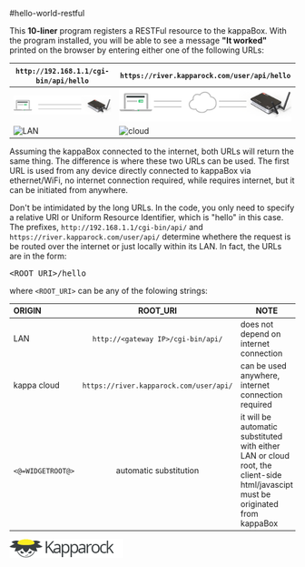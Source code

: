 #hello-world-restful

This <strong>10-liner</strong> program registers a RESTFul resource to the kappaBox. With the program installed, you will be able to see a message <strong>"It worked"</strong> printed on the browser by entering either one of the following URLs:

|`http://192.168.1.1/cgi-bin/api/hello`|`https://river.kapparock.com/user/api/hello`|
|---------|----------|
|![LAN](/img/local.png)|![cloud](/img/remote.png)|
|![LAN](http://doc.kapparock.com/wp-content/uploads/2015/02/local_it_worked.png)|![cloud](https://doc.kapparock.com/wp-content/uploads/2015/02/remote_it_worked.png) |
Assuming the kappaBox connected to the internet, both URLs will return the same thing. The difference is where these two URLs can be used. The first URL is used from any device directly connected to kappaBox via ethernet/WiFi, no internet connection required, while requires internet, but it can be initiated from anywhere.

Don't be intimidated by the long URLs. In the code, you only need to specify a relative URI or Uniform Resource Identifier, which is "hello" in this case. The prefixes, `http://192.168.1.1/cgi-bin/api/` and `https://river.kapparock.com/user/api/` determine whethere the request is be routed over the internet or just locally within its LAN. In fact, the URLs are in the form: <pre>&lt;ROOT_URI&gt;/hello </pre> 

where `<ROOT_URI>` can be any of the folowing strings:

|ORIGIN	|ROOT_URI	|NOTE |
|:-------|:-------:|-------|
|LAN	|`http://<gateway IP>/cgi-bin/api/`	|does not depend on internet connection|
|kappa cloud	|`https://river.kapparock.com/user/api/`	|can be used anywhere, internet connection required|
|`<@=WIDGETROOT@>`|automatic substitution| it will be automatic substituted with either LAN or cloud root, the client-side html/javascipt must be originated from kappaBox|

<a href="http://www.kapparock.com">![logo](/img/logo-name200x32.png)</a>


